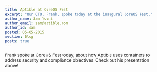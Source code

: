 ```yaml
---
title: Aptible at CoreOS Fest
excerpt: "Our CTO, Frank, spoke today at the inaugural CoreOS Fest."
author_name: Sam Yount
author_email: sam@aptible.com
author_id: sam
posted: 05-05-2015
section: Blog
posts: true
---
```


<script async class="speakerdeck-embed" data-id="7fa1f7d4a794480093dd476ac805bfdd" data-ratio="1.77777777777778" src="//speakerdeck.com/assets/embed.js"></script>

Frank spoke at CoreOS Fest today, about how Aptible uses containers to address security and compliance objectives. Check out his presentation above!
